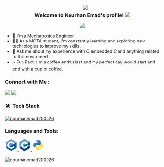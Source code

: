
<img width="250" align="right" src="https://c.tenor.com/_DOBjnGspYAAAAAM/code-coding.gif">

<h3 align="center">
  Welcome to Nourhan Emad's profile!
  <img src="https://media.giphy.com/media/hvRJCLFzcasrR4ia7z/giphy.gif" width="28">
</h3>

<!-- Typing SVG by DenverCoder1 - https://github.com/DenverCoder1/readme-typing-svg -->
<p align="center">
  <a href="https://github.com/DenverCoder1/readme-typing-svg"><img src="https://readme-typing-svg.herokuapp.com/?lines=Mechatronics%20Engineer;Always%20learning%20new%20things&font=Fira%20Code&center=true&width=440&height=45&color=f75c7e&vCenter=true&size=22"></a>
</p> 

- 🏢 I'm a Mechatronics Engineer 
- 👨‍💻 As a MCTA student, I'm constantly learning and exploring new technologies to improve my skills.
- 💬 Ask me about my experience with C,embedded C and anything related to this enviroment.
- ⚡ Fun Fact: I'm a coffee enthusiast and my perfect day would start and end with a cup of coffee.


### Connect with Me :

<a href="https://linkedin.com/in/nourhan-emad-318618232" target="_blank"><img src="https://img.shields.io/badge/-Nourhan%20Emad-0077B5?style=for-the-badge&logo=Linkedin&logoColor=white"/></a>
<a href="https://t.me/NourhanEmad2000" target="_blank"><img src="https://img.shields.io/badge/-Nourhan%20Emad-0077B5?style=for-the-badge&logo=Telegram&logoColor=white"/></a>
### 🛠 &nbsp;Tech Stack

<p align="left"> <a href="https://github.com/ryo-ma/github-profile-trophy"><img src="https://github-profile-trophy.vercel.app/?username=nourhanemad200026" alt="nourhanemad200026" /></a> </p>


<h3 align="left">Languages and Tools:</h3>
<p align="left"> <a href="https://www.cprogramming.com/" target="_blank" rel="noreferrer"> <img src="https://raw.githubusercontent.com/devicons/devicon/master/icons/c/c-original.svg" alt="c" width="40" height="40"/> </a> <a href="https://www.w3schools.com/cpp/" target="_blank" rel="noreferrer"> <img src="https://raw.githubusercontent.com/devicons/devicon/master/icons/cplusplus/cplusplus-original.svg" alt="cplusplus" width="40" height="40"/> </a> <a href="https://www.python.org" target="_blank" rel="noreferrer"> <img src="https://raw.githubusercontent.com/devicons/devicon/master/icons/python/python-original.svg" alt="python" width="40" height="40"/> </a> </p>

<p><img align="center" src="https://github-readme-stats.vercel.app/api/top-langs?username=nourhanemad200026&show_icons=true&locale=en&layout=compact" alt="nourhanemad200026" /></p>

